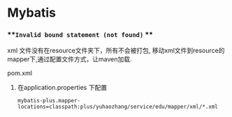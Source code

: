 # Mybatis

### **`Invalid bound statement (not found)`  **&#x20;

xml 文件没有在resource文件夹下，所有不会被打包, 移动xml文件到resource的mapper下,通过配置文件方式，让maven加载.

pom.xml

&#x20;

1.  在application.properties 下配置&#x20;

    ```
    mybatis-plus.mapper-locations=classpath:plus/yuhaozhang/service/edu/mapper/xml/*.xml
    ```
